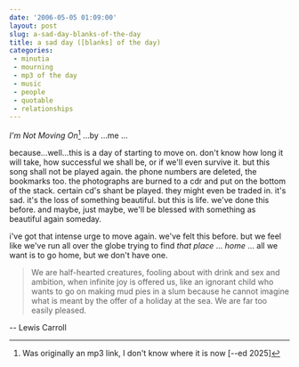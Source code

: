 ```yaml
---
date: '2006-05-05 01:09:00'
layout: post
slug: a-sad-day-blanks-of-the-day
title: a sad day ([blanks] of the day)
categories:
 - minutia
 - mourning
 - mp3 of the day
 - music
 - people
 - quotable
 - relationships
---
```


_I'm Not Moving On_[^1] ...by ...me ...

because...well...this is a day of starting to move on. don't know how long it will take, how successful we shall be, or if we'll even survive it. but this song shall not be played again. the phone numbers are deleted, the bookmarks too. the photographs are burned to a cdr and put on the bottom of the stack. certain cd's shant be played. they might even be traded in. it's sad. it's the loss of something beautiful. but this is life. we've done this before. and maybe, just maybe, we'll be blessed with something as beautiful again someday.

i've got that intense urge to move again. we've felt this before. but we feel like we've run all over the globe trying to find _that place_ ... _home_ ... all we want is to go home, but we don't have one.

> We are half-hearted creatures, fooling about with drink and sex and ambition, when infinite joy is offered us, like an ignorant child who wants to go on making mud pies in a slum because he cannot imagine what is meant by the offer of a holiday at the sea. We are far too easily pleased.

-- Lewis Carroll

[^1]: Was originally an mp3 link, I don't know where it is now [--ed 2025]